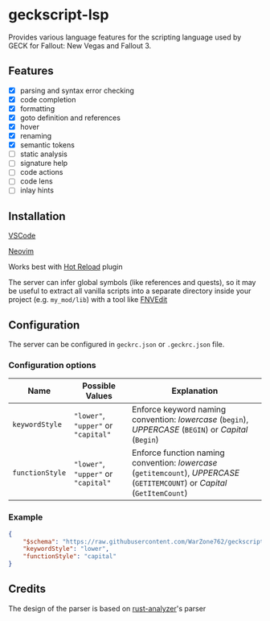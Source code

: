# geckscript-lsp

Provides various language features for the scripting language used by GECK for Fallout: New Vegas and Fallout 3.

## Features

- [x] parsing and syntax error checking
- [x] code completion
- [x] formatting
- [x] goto definition and references
- [x] hover
- [x] renaming
- [x] semantic tokens
- [ ] static analysis
- [ ] signature help
- [ ] code actions
- [ ] code lens
- [ ] inlay hints

## Installation

[VSCode](https://github.com/WarZone762/vscode-geckscript)

[Neovim](https://github.com/WarZone762/geckscript.nvim)

Works best with [Hot Reload](https://www.nexusmods.com/newvegas/mods/70962) plugin

The server can infer global symbols (like references and quests), so it may be useful to extract
all vanilla scripts into a separate directory inside your project (e.g. `my_mod/lib`) with a tool
like [FNVEdit](https://www.nexusmods.com/newvegas/mods/34703)

## Configuration

The server can be configured in `geckrc.json` or `.geckrc.json` file.

### Configuration options

| Name            | Possible Values                     | Explanation                                                                                                                  |
| --------------- | ----------------------------------- | ---------------------------------------------------------------------------------------------------------------------------- |
| `keywordStyle`  | `"lower"`, `"upper"` or `"capital"` | Enforce keyword naming convention: *lowercase* (`begin`), *UPPERCASE* (`BEGIN`) or *Capital* (`Begin`)                       |
| `functionStyle` | `"lower"`, `"upper"` or `"capital"` | Enforce function naming convention: *lowercase* (`getitemcount`), *UPPERCASE* (`GETITEMCOUNT`) or *Capital* (`GetItemCount`) |

### Example

```json
{
    "$schema": "https://raw.githubusercontent.com/WarZone762/geckscript-lsp/dev/src/geckscript/config.schema.json",
    "keywordStyle": "lower",
    "functionStyle": "capital"
}
```

## Credits

The design of the parser is based on [rust-analyzer](https://rust-analyzer.github.io/)'s parser

